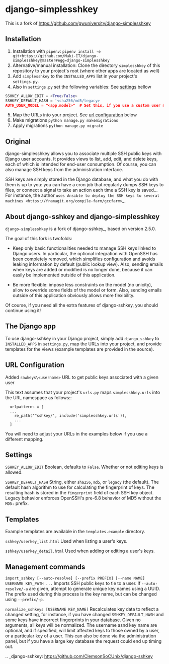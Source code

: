 # django-simplesshkey

This is a fork of https://github.com/gwuniversity/django-simplesshkey


## Installation
1. Installation with `pipenv`: 
  `pipenv install -e git+https://github.com/Maki-IT/django-simplesshkey@master#egg=django-simplesshkey`
2. Alternative/manual installation: 
  Clone the directory `simplesshkey` of this repository to your project's root (where other apps are located as well)
3. Add `simplesshkey` to the `INSTALLED_APPS` list in your project's `settings.py`.
4. Also in `settings.py` set the following variables:
   See [settings](#settings) bellow
  ``` python
  SSHKEY_ALLOW_EDIT = <True/False>
  SSHKEY_DEFAULT_HASH = '<sha256/md5/legacy>
  AUTH_USER_MODEL = "<app.model>"  # Set this, if you use a custom user model 
  ```
5. Map the URLs into your project. See [url configuration](#url-configuration) below
6. Make migrations `python manage.py makemigrations`
7. Apply migrations `python manage.py migrate`

## Original

django-simplesshkey allows you to associate multiple SSH public keys with Django
user accounts.  It provides views to list, add, edit, and delete keys, each of
which is intended for end-user consumption.  Of course, you can also manage SSH keys
from the administration interface.

SSH keys are simply stored in the Django database, and what you do with them is
up to you: you can have a cron job that regularly dumps SSH keys to files, or
connect a signal to take an action each time a SSH key is saved...
For instance, the author `uses Ansible to deploy the SSH keys to several machines
<https://framagit.org/compile-farm/gccfarm>`_.


## About django-sshkey and django-simplesshkey

`django-simplesshkey` is a fork of django-sshkey_, based on version 2.5.0.

The goal of this fork is twofolds:

* Keep only basic functionalities needed to manage SSH keys linked to Django
  users.  In particular, the optional integration with OpenSSH has been
  completely removed, which simplifies configuration and avoids leaking
  information by default (public lookup view).  Also, sending emails when
  keys are added or modified is no longer done, because it can easily be
  implemented outside of this application.

* Be more flexible: impose less constraints on the model (no unicity),
  allow to override some fields of the model or form.  Also, sending emails
  outside of this application obviously allows more flexibility.

Of course, if you need all the extra features of django-sshkey, you should
continue using it!


## The Django app

To use django-sshkey in your Django project, simply add ``django_sshkey`` to
``INSTALLED_APPS`` in ``settings.py``, map the URLs into your project, and
provide templates for the views (example templates are provided in the source).


## URL Configuration

Added ``rawkeys\<username>`` URL to get public keys associated with a given user

This text assumes that your project's ``urls.py`` maps ``simplesshkey.urls``
into the URL namespace as follows::

```
  urlpatterns = [
  ...
    re_path('^sshkey/', include('simplesshkey.urls')),
    ...
  ]
```

You will need to adjust your URLs in the examples below if you use a different
mapping.


## Settings

``SSHKEY_ALLOW_EDIT``
  Boolean, defaults to ``False``.  Whether or not editing keys is allowed.

``SSHKEY_DEFAULT_HASH``
  String, either ``sha256``, ``md5``, or ``legacy`` (the default).  The default
  hash algorithm to use for calculating the fingerprint of keys.  The resulting
  hash is stored in the ``fingerprint`` field of each SSH key object.
  Legacy behavior enforces OpenSSH's pre-6.8 behavior of MD5 without the ``MD5:``
  prefix.


## Templates

Example templates are available in the ``templates.example`` directory.

``sshkey/userkey_list.html``
  Used when listing a user's keys.

``sshkey/userkey_detail.html``
  Used when adding or editing a user's keys.


## Management commands

``import_sshkey [--auto-resolve] [--prefix PREFIX] [--name NAME] USERNAME KEY_PATH ...``
  Imports SSH public keys to tie to a user. If ``--auto-resolve/-a`` are given,
  attempt to generate unique key names using a UUID. The prefix used during
  this process is the key name, but can be changed using ``--prefix/-p``.

``normalize_sshkeys [USERNAME KEY_NAME]``
  Recalculates key data to reflect a changed setting, for instance, if you have
  changed ``SSHKEY_DEFAULT_HASH`` and some keys have incorrect fingerprints in
  your database. Given no arguments, all keys will be normalized. The username
  asnd key name are optional, and if specified, will limit affected keys to
  those owned by a user, or a particular key of a user.  This can also be done
  via the administration panel, but if you have a large key database the
  request could end up timing out.


.. _django-sshkey: https://github.com/ClemsonSoCUnix/django-sshkey
